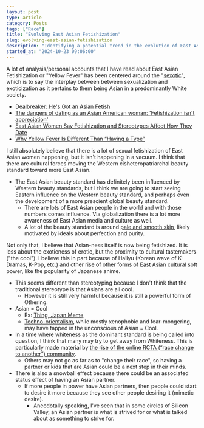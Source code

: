 ```yaml
---
layout: post
type: article
category: Posts
tags: ["Race"]
title: "Evolving East Asian Fetishization"
slug: evolving-east-asian-fetishization
description: "Identifying a potential trend in the evolution of East Asian fetishization: the fetishization of Asian-ness itself."
started_at: "2024-10-23 09:06:00"
---
```


A lot of analysis/personal accounts that I have read about East Asian Fetishization or "Yellow Fever" has been centered around the "[sexotic](https://journals.sagepub.com/doi/abs/10.1177/1363460718790863)", which is to say the interplay between between sexualization and exoticization as it pertains to them being Asian in a predominantly White society.
* [Dealbreaker: He's Got an Asian Fetish](https://www.good.is/articles/dealbreaker-he-s-got-an-asian-fetish)
* [The dangers of dating as an Asian American woman: 'Fetishization isn't appreciation'](https://www.usatoday.com/story/life/health-wellness/2022/05/10/asian-fetishization-isnt-flattery-how-weve-dehumanized-asian-women/7450959001/)
* [East Asian Women Say Fetishization and Stereotypes Affect How They Date](https://www.teenvogue.com/story/east-asian-women-fetishization)
* [Why Yellow Fever Is Different Than “Having a Type”](https://thebolditalic.com/why-yellow-fever-is-different-than-having-a-type-the-bold-italic-san-francisco-36ed29359dfb)

I still absolutely believe that there is a lot of sexual fetishization of East Asian women happening, but it isn't happening in a vacuum. I think that there are cultural forces moving the Western cisheteropatriarchal beauty standard toward more East Asian.
* The East Asian beauty standard has definitely been influenced by Western beauty standards, but I think we are going to start seeing Eastern influence on the Western beauty standard, and perhaps even the development of a more prescient global beauty standard.
    * There are lots of East Asian people in the world and with those numbers comes influence. Via globalization there is a lot more awareness of East Asian media and culture as well.
    * A lot of the beauty standard is around [pale and smooth skin](https://nextshark.com/east-asian-pale-skin-beauty-standard), likely motivated by ideals about perfection and purity.

Not only that, I believe that Asian-ness itself is now being fetishized. It is less about the exoticness of erotic, but the proximity to cultural tastemakers ("the cool"). I believe this in part because of Hallyu (Korean wave of K-Dramas, K-Pop, etc.) and other rise of other forms of East Asian cultural soft power, like the popularity of Japanese anime. 
* This seems different than stereotyping because I don't think that the traditional stereotype is that Asians are all cool.
    * However it is still very harmful because it is still a powerful form of Othering.
* Asian = Cool
    * Ex: [Thing, Japan Meme](https://knowyourmeme.com/memes/thing-japan)
    * [Techno-orientalism](https://thechloegong.com/2019/12/28/techno-orientalism-in-science-fiction/), while mostly xenophobic and fear-mongering, may have tapped in the unconscious of Asian = Cool.
* In a time where whiteness as the dominant standard is being called into question, I think that many may try to get away from Whiteness. This is particularly made material by [the rise of the online RCTA (“race change to another”) community](https://www.nbcnews.com/news/asian-america/race-change-to-another-trend-online-rcna93759).
    * Others may not go as far as to "change their race", so having a partner or kids that are Asian could be a next step in their minds.
* There is also a snowball effect because there could be an associated status effect of having an Asian partner.
    * If more people in power have Asian partners, then people could start to desire it more because they see other people desiring it (mimetic desire).
        * Anecdotally speaking, I've seen that in some circles of Silicon Valley, an Asian partner is what is strived for or what is talked about as something to strive for.